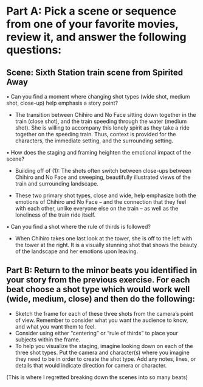 # Part A: Pick a scene or sequence from one of your favorite movies, review it, and answer the following questions:
## Scene: Sixth Station train scene from Spirited Away
•	Can you find a moment where changing shot types (wide shot, medium shot, close-up) help emphasis a story point? 

  - The transition between Chihiro and No Face sitting down together in the train (close shot), and the train speeding through the water (medium shot). She is willing to accompany this lonely spirit as they take a ride together on the speeding train. Thus, context is provided for the characters, the immediate setting, and the surrounding setting. 
  
•	How does the staging and framing heighten the emotional impact of the scene?

  - Building off of (1): The shots often switch between close-ups between Chihiro and No Face and sweeping, beautifully illustrated views of the train and surrounding landscape. 
  
  - These two primary shot types, close and wide, help emphasize both the emotions of Chihiro and No Face – and the connection that they feel with each other, unlike everyone else on the train – as well as the loneliness of the train ride itself. 
  
•	Can you find a shot where the rule of thirds is followed?

  - When Chihiro takes one last look at the tower, she is off to the left with the tower at the right. It is a visually stunning shot that shows the beauty of the landscape and her emotions upon leaving. 

## Part B: Return to the minor beats you identified in your story from the previous exercise. For each beat choose a shot type which would work well (wide, medium, close) and then do the following:

- Sketch the frame for each of these three shots from the camera’s point of view. Remember to consider what you want the audience to know, and what you want them to feel.
- Consider using either “centering” or “rule of thirds” to place your subjects within the frame.
- To help you visualize the staging, imagine looking down on each of the three shot types. Put the camera and character(s) where you imagine they need to be in order to create the shot type. Add any notes, lines, or details that would indicate direction for camera or character.

(This is where I regretted breaking down the scenes into so many beats)
